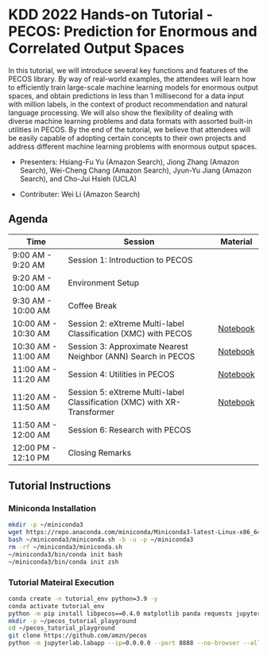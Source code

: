 # KDD 2022 Hands-on Tutorial - PECOS: Prediction for Enormous and Correlated Output Spaces

In this tutorial, we will introduce several key functions and features of the PECOS library.
By way of real-world examples, the attendees will learn how to efficiently train large-scale machine learning models for enormous output spaces, and obtain predictions in less than 1 millisecond for a data input with million labels, in the context of product recommendation and natural language processing.
We will also show the flexibility of dealing with diverse machine learning problems and data formats with assorted built-in utilities in PECOS.
By the end of the tutorial, we believe that attendees will be easily capable of adopting certain concepts to their own projects and address different machine learning problems with enormous output spaces.

* Presenters: Hsiang-Fu Yu (Amazon Search), Jiong Zhang (Amazon Search), Wei-Cheng Chang (Amazon Search), Jyun-Yu Jiang (Amazon Search), and Cho-Jui Hsieh (UCLA)

* Contributer: Wei Li (Amazon Search)

## Agenda

| Time | Session | Material |
|---|---|---|
| 9:00 AM - 9:20 AM | Session 1: Introduction to PECOS | |
| 9:20 AM - 10:00 AM | Environment Setup | |
| 9:30 AM - 10:00 AM | Coffee Break | | 
| 10:00 AM - 10:30 AM  | Session 2: eXtreme Multi-label Classification (XMC) with PECOS | [Notebook](https://github.com/amzn/pecos/blob/mainline/tutorials/kdd22/Session%202%20Extreme%20Multi-label%20Classification%20with%20PECOS.ipynb) |
| 10:30 AM - 11:00 AM | Session 3: Approximate Nearest Neighbor (ANN) Search in PECOS | [Notebook](https://github.com/amzn/pecos/blob/mainline/tutorials/kdd22/Session%203%20Approximate%20Nearest%20Neighbor%20Search%20in%20PECOS.ipynb) |
| 11:00 AM - 11:20 AM | Session 4: Utilities in PECOS | [Notebook](https://github.com/amzn/pecos/blob/mainline/tutorials/kdd22/Session%204%20Utilities%20in%20PECOS.ipynb) |
| 11:20 AM - 11:50 AM | Session 5: eXtreme Multi-label Classification (XMC) with XR-Transformer | [Notebook](https://github.com/amzn/pecos/blob/mainline/tutorials/kdd22/Session%205%20eXtreme%20Multi-label%20Classification%20with%20XR-Transformer.ipynb) |
| 11:50 AM - 12:00 AM | Session 6: Research with PECOS | |
| 12:00 PM - 12:10 PM | Closing Remarks | |

## Tutorial Instructions

###  Miniconda Installation
```bash
mkdir -p ~/miniconda3
wget https://repo.anaconda.com/miniconda/Miniconda3-latest-Linux-x86_64.sh -O ~/miniconda3/miniconda.sh
bash ~/miniconda3/miniconda.sh -b -u -p ~/miniconda3
rm -rf ~/miniconda3/miniconda.sh
~/miniconda3/bin/conda init bash
~/miniconda3/bin/conda init zsh
```

### Tutorial Mateiral Execution
```bash
conda create -n tutorial_env python=3.9 -y
conda activate tutorial_env
python -m pip install libpecos==0.4.0 matplotlib panda requests jupyterlab
mkdir -p ~/pecos_tutorial_playground
cd ~/pecos_tutorial_playground
git clone https://github.com/amzn/pecos
python -m jupyterlab.labapp --ip=0.0.0.0 --port 8888 --no-browser --allow-root --notebook-dir=pecos/tutorials/kdd22
```